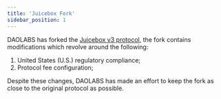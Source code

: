 ```yaml
---
title: 'Juicebox Fork'
sidebar_position: 1
---
```


DAOLABS has forked the [Juicebox v3 protocol](https://github.com/DAOLABS-WTF/juice-contracts-v3), the fork contains modifications which revolve around the following:

1. United States (U.S.) regulatory compliance;
2. Protocol fee configuration;

Despite these changes, DAOLABS has made an effort to keep the fork as close to the original protocol as possible.
